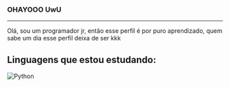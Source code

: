 ### OHAYOOO UwU
-------------------------
Olá, sou um programador jr, então esse perfil é por puro aprendizado, quem sabe um dia esse perfil deixa de ser kkk

## Linguagens que estou estudando:

![Python](https://img.shields.io/badge/Python-14354C?style=for-the-badge&logo=python&logoColor=white)
